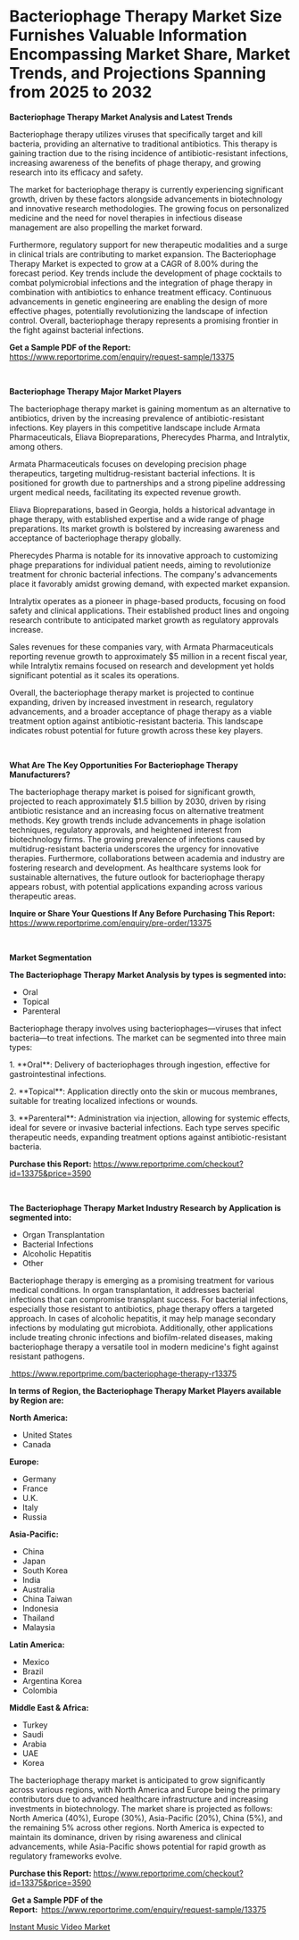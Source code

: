 <p><h1>Bacteriophage Therapy Market Size Furnishes Valuable Information Encompassing Market Share, Market Trends, and Projections Spanning from 2025 to 2032</h1></p><p><strong>Bacteriophage Therapy Market Analysis and Latest Trends</strong></p>
<p><p>Bacteriophage therapy utilizes viruses that specifically target and kill bacteria, providing an alternative to traditional antibiotics. This therapy is gaining traction due to the rising incidence of antibiotic-resistant infections, increasing awareness of the benefits of phage therapy, and growing research into its efficacy and safety. </p><p>The market for bacteriophage therapy is currently experiencing significant growth, driven by these factors alongside advancements in biotechnology and innovative research methodologies. The growing focus on personalized medicine and the need for novel therapies in infectious disease management are also propelling the market forward. </p><p>Furthermore, regulatory support for new therapeutic modalities and a surge in clinical trials are contributing to market expansion. The Bacteriophage Therapy Market is expected to grow at a CAGR of 8.00% during the forecast period. Key trends include the development of phage cocktails to combat polymicrobial infections and the integration of phage therapy in combination with antibiotics to enhance treatment efficacy. Continuous advancements in genetic engineering are enabling the design of more effective phages, potentially revolutionizing the landscape of infection control. Overall, bacteriophage therapy represents a promising frontier in the fight against bacterial infections.</p></p>
<p><strong>Get a Sample PDF of the Report:&nbsp;</strong> <a href="https://www.reportprime.com/enquiry/request-sample/13375?utm_campaign=3276&utm_medium=2&utm_source=Github&utm_content=ia&utm_term=20032025&utm_id=bacteriophage-therapy">https://www.reportprime.com/enquiry/request-sample/13375</a></p>
<p>&nbsp;</p>
<p><strong>Bacteriophage Therapy Major Market Players</strong></p>
<p><p>The bacteriophage therapy market is gaining momentum as an alternative to antibiotics, driven by the increasing prevalence of antibiotic-resistant infections. Key players in this competitive landscape include Armata Pharmaceuticals, Eliava Biopreparations, Pherecydes Pharma, and Intralytix, among others.</p><p>Armata Pharmaceuticals focuses on developing precision phage therapeutics, targeting multidrug-resistant bacterial infections. It is positioned for growth due to partnerships and a strong pipeline addressing urgent medical needs, facilitating its expected revenue growth.</p><p>Eliava Biopreparations, based in Georgia, holds a historical advantage in phage therapy, with established expertise and a wide range of phage preparations. Its market growth is bolstered by increasing awareness and acceptance of bacteriophage therapy globally.</p><p>Pherecydes Pharma is notable for its innovative approach to customizing phage preparations for individual patient needs, aiming to revolutionize treatment for chronic bacterial infections. The company's advancements place it favorably amidst growing demand, with expected market expansion.</p><p>Intralytix operates as a pioneer in phage-based products, focusing on food safety and clinical applications. Their established product lines and ongoing research contribute to anticipated market growth as regulatory approvals increase.</p><p>Sales revenues for these companies vary, with Armata Pharmaceuticals reporting revenue growth to approximately $5 million in a recent fiscal year, while Intralytix remains focused on research and development yet holds significant potential as it scales its operations.</p><p>Overall, the bacteriophage therapy market is projected to continue expanding, driven by increased investment in research, regulatory advancements, and a broader acceptance of phage therapy as a viable treatment option against antibiotic-resistant bacteria. This landscape indicates robust potential for future growth across these key players.</p></p>
<p>&nbsp;</p>
<p><strong>What Are The Key Opportunities For Bacteriophage Therapy Manufacturers?</strong></p>
<p><p>The bacteriophage therapy market is poised for significant growth, projected to reach approximately $1.5 billion by 2030, driven by rising antibiotic resistance and an increasing focus on alternative treatment methods. Key growth trends include advancements in phage isolation techniques, regulatory approvals, and heightened interest from biotechnology firms. The growing prevalence of infections caused by multidrug-resistant bacteria underscores the urgency for innovative therapies. Furthermore, collaborations between academia and industry are fostering research and development. As healthcare systems look for sustainable alternatives, the future outlook for bacteriophage therapy appears robust, with potential applications expanding across various therapeutic areas.</p></p>
<p><strong>Inquire or Share Your Questions If Any Before Purchasing This Report:</strong> <a href="https://www.reportprime.com/enquiry/pre-order/13375?utm_campaign=3276&utm_medium=2&utm_source=Github&utm_content=ia&utm_term=20032025&utm_id=bacteriophage-therapy">https://www.reportprime.com/enquiry/pre-order/13375</a></p>
<p>&nbsp;</p>
<p><strong>Market Segmentation</strong></p>
<p><strong>The Bacteriophage Therapy Market Analysis by types is segmented into:</strong></p>
<p><ul><li>Oral</li><li>Topical</li><li>Parenteral</li></ul></p>
<p><p>Bacteriophage therapy involves using bacteriophages—viruses that infect bacteria—to treat infections. The market can be segmented into three main types: </p><p>1. **Oral**: Delivery of bacteriophages through ingestion, effective for gastrointestinal infections.</p><p>2. **Topical**: Application directly onto the skin or mucous membranes, suitable for treating localized infections or wounds.</p><p>3. **Parenteral**: Administration via injection, allowing for systemic effects, ideal for severe or invasive bacterial infections. Each type serves specific therapeutic needs, expanding treatment options against antibiotic-resistant bacteria.</p></p>
<p><strong>Purchase this Report:&nbsp;</strong><a href="https://www.reportprime.com/checkout?id=13375&price=3590&utm_campaign=3276&utm_medium=2&utm_source=Github&utm_content=ia&utm_term=20032025&utm_id=bacteriophage-therapy">https://www.reportprime.com/checkout?id=13375&price=3590</a></p>
<p>&nbsp;</p>
<p><strong>The Bacteriophage Therapy Market Industry Research by Application is segmented into:</strong></p>
<p><ul><li>Organ Transplantation</li><li>Bacterial Infections</li><li>Alcoholic Hepatitis</li><li>Other</li></ul></p>
<p><p>Bacteriophage therapy is emerging as a promising treatment for various medical conditions. In organ transplantation, it addresses bacterial infections that can compromise transplant success. For bacterial infections, especially those resistant to antibiotics, phage therapy offers a targeted approach. In cases of alcoholic hepatitis, it may help manage secondary infections by modulating gut microbiota. Additionally, other applications include treating chronic infections and biofilm-related diseases, making bacteriophage therapy a versatile tool in modern medicine's fight against resistant pathogens.</p></p>
<p><a href="https://www.reportprime.com/bacteriophage-therapy-r13375?utm_campaign=3276&utm_medium=2&utm_source=Github&utm_content=ia&utm_term=20032025&utm_id=bacteriophage-therapy">&nbsp;https://www.reportprime.com/bacteriophage-therapy-r13375</a></p>
<p><strong>In terms of Region, the Bacteriophage Therapy Market Players available by Region are:</strong></p>
<p>
    <p> <strong> North America: </strong>
        <ul>
            <li>United States</li>
            <li>Canada</li>
        </ul>
        </p> 
    <p> <strong> Europe: </strong>
        <ul>
            <li>Germany</li>
            <li>France</li>
            <li>U.K.</li>
            <li>Italy</li>
            <li>Russia</li>
        </ul>
        </p> 
    <p> <strong> Asia-Pacific: </strong>
        <ul>
            <li>China</li>
            <li>Japan</li>
            <li>South Korea</li>
            <li>India</li>
            <li>Australia</li>
            <li>China Taiwan</li>
            <li>Indonesia</li>
            <li>Thailand</li>
            <li>Malaysia</li>
        </ul>
        </p> 
    <p> <strong> Latin America: </strong>
        <ul>
            <li>Mexico</li>
            <li>Brazil</li>
            <li>Argentina Korea</li>
            <li>Colombia</li>
        </ul>
        </p> 
    <p> <strong> Middle East & Africa: </strong>
        <ul>
            <li>Turkey</li>
            <li>Saudi</li>
            <li>Arabia</li>
            <li>UAE</li>
            <li>Korea</li>
        </ul>
    </p>
    </p>
<p><p>The bacteriophage therapy market is anticipated to grow significantly across various regions, with North America and Europe being the primary contributors due to advanced healthcare infrastructure and increasing investments in biotechnology. The market share is projected as follows: North America (40%), Europe (30%), Asia-Pacific (20%), China (5%), and the remaining 5% across other regions. North America is expected to maintain its dominance, driven by rising awareness and clinical advancements, while Asia-Pacific shows potential for rapid growth as regulatory frameworks evolve.</p></p>
<p><strong>Purchase this Report: </strong><a href="https://www.reportprime.com/checkout?id=13375&price=3590&utm_campaign=3276&utm_medium=2&utm_source=Github&utm_content=ia&utm_term=20032025&utm_id=bacteriophage-therapy">https://www.reportprime.com/checkout?id=13375&price=3590</a></p>
<p>&nbsp;<strong>Get a Sample PDF of the Report:&nbsp;&nbsp;</strong><a href="https://www.reportprime.com/enquiry/request-sample/13375?utm_campaign=3276&utm_medium=2&utm_source=Github&utm_content=ia&utm_term=20032025&utm_id=bacteriophage-therapy">https://www.reportprime.com/enquiry/request-sample/13375</a></p>
<p><strong></strong></p>
<p><p><a href="https://github.com/biyajausenik/Market-Research-Report-List-1/blob/main/instant-music-video-market.md?utm_campaign=3276&utm_medium=2&utm_source=Github&utm_content=ia&utm_term=20032025&utm_id=bacteriophage-therapy">Instant Music Video Market</a></p></p>